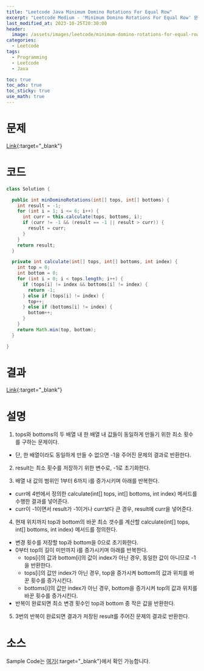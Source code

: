 ```yaml
---
title: "Leetcode Java Minimum Domino Rotations For Equal Row"
excerpt: "Leetcode Medium - 'Minimum Domino Rotations For Equal Row' 문제 Java 풀이"
last_modified_at: 2023-10-25T20:30:00
header:
  image: /assets/images/leetcode/minimum-domino-rotations-for-equal-row.png
categories:
  - Leetcode
tags:
  - Programming
  - Leetcode
  - Java

toc: true
toc_ads: true
toc_sticky: true
use_math: true
---
```

# 문제
[Link](https://leetcode.com/problems/minimum-domino-rotations-for-equal-row){:target="_blank"}

# 코드
```java
class Solution {

  public int minDominoRotations(int[] tops, int[] bottoms) {
    int result = -1;
    for (int i = 1; i <= 6; i++) {
      int curr = this.calculate(tops, bottoms, i);
      if (curr != -1 && (result == -1 || result > curr)) {
        result = curr;
      }
    }
    return result;
  }

  private int calculate(int[] tops, int[] bottoms, int index) {
    int top = 0;
    int bottom = 0;
    for (int i = 0; i < tops.length; i++) {
      if (tops[i] != index && bottoms[i] != index) {
        return -1;
      } else if (tops[i] != index) {
        top++;
      } else if (bottoms[i] != index) {
        bottom++;
      }
    }
    return Math.min(top, bottom);
  }

}
```

# 결과
[Link](https://leetcode.com/problems/minimum-domino-rotations-for-equal-row/submissions/1083791277/){:target="_blank"}

# 설명
1. tops와 bottoms의 두 배열 내 한 배열 내 값들이 동일하게 만들기 위한 최소 횟수를 구하는 문제이다.
- 단, 한 배열이라도 동일하게 만들 수 없으면 -1을 주어진 문제의 결과로 반환한다.

2. result는 최소 횟수를 저장하기 위한 변수로, -1로 초기화한다.

3. 배열 내 값의 범위인 1부터 6까지 i를 증가시키며 아래를 반복한다.
- curr에 4번에서 정의한 calculate(int[] tops, int[] bottoms, int index) 메서드를 수행한 결과를 넣어준다.
- curr이 -1이면서 result가 -1이거나 curr보다 큰 경우, result에 curr을 넣어준다.

4. 현재 위치까지 top과 bottom의 바꾼 최소 갯수를 계산할 calculate(int[] tops, int[] bottoms, int index) 메서드를 정의한다.
- 변경 횟수를 저장할 top과 bottom을 0으로 초기화한다.
- 0부터 top의 길이 미만까지 i를 증가시키며 아래를 반복한다.
  - tops[i]의 값과 bottom[i]의 값이 index가 아닌 경우, 동일한 값이 아니므로 -1을 반환한다.
  - tops[i]의 값만 index가 아닌 경우, top을 증가시켜 bottom의 값과 위치를 바꾼 횟수를 증가시킨다.
  - bottoms[i]의 값만 index가 아닌 경우, bottom을 증가시켜 top의 값과 위치를 바꾼 횟수를 증가시킨다.
- 반복이 완료되면 최소 변경 횟수인 top과 bottom 중 작은 값을 반환한다.

5. 3번의 반복이 완료되면 결과가 저장된 result를 주어진 문제의 결과로 반환한다.

# 소스
Sample Code는 [여기](https://github.com/GracefulSoul/leetcode/blob/master/src/main/java/gracefulsoul/problems/MinimumDominoRotationsForEqualRow.java){:target="_blank"}에서 확인 가능합니다.